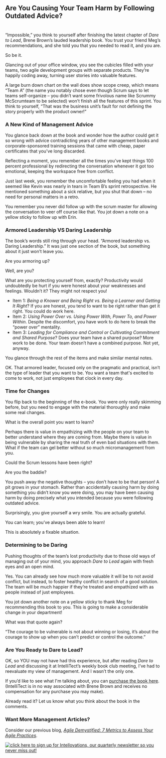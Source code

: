 

## **Are You Causing Your Team Harm by Following Outdated Advice?**
#
“Impossible,” you think to yourself after finishing the latest chapter of _Dare to Lead_, Brene Brown’s lauded leadership book. You trust your friend Meg’s recommendations, and she told you that you needed to read it, and you are.

So be it.

Glancing out of your office window, you see the cubicles filled with your teams, two agile development groups with separate products. They’re happily coding away, turning user stories into valuable features.

A large burn down chart on the wall does show scope creep, which means “Team A” (the name you notably chose even though Scrum says to let teams self-organize – you didn’t want some frivolous name like Scrummy McScrumteam to be selected) won’t finish all the features of this sprint. You think to yourself, “That was the business unit’s fault for not defining the story properly with the product owner!”

### **A** New Kind of Management Advice

You glance back down at the book and wonder how the author could get it so wrong with advice contradicting years of other management books and corporate-sponsored training sessions that came with cheap, paper certificates that you’ve long discarded.

Reflecting a moment, you remember all the times you’ve kept things 100 percent professional by redirecting the conversation whenever it got too emotional, keeping the workspace free from conflict.

Just last week, you remember the uncomfortable feeling you had when it seemed like Kevin was nearly in tears in Team B’s sprint retrospective. He mentioned something about a sick relative, but you shut that down – no need for personal matters in a retro.

You remember you never did follow up with the scrum master for allowing the conversation to veer off course like that. You jot down a note on a yellow sticky to follow up with Erin.

### Armored Leadership VS Daring Leadership

The book’s words still ring through your head. “Armored leadership vs. Daring Leadership.” It was just one section of the book, but something about it just won’t leave you.

Are you armoring up?

Well, are you?

What are you protecting yourself from, exactly? Productivity would undoubtedly be hurt if you were honest about your weaknesses and feelings. Wouldn’t it? They might not respect you!

- Item 1: _Being a Knower and Being Right vs. Being a Learner and Getting It Right_? If you are honest, you tend to want to be right rather than get it right. You could do work here.
- Item 2: _Using Power Over vs. Using Power With, Power To, and Power Within_. Despite the discomfort, you have work to do here to break the “power over” mentality.
- Item 3: _Leading for Compliance and Control or Cultivating Commitment and Shared Purpose_? Does your team have a shared purpose? More work to be done. Your team doesn’t have a combined purpose. Not yet, anyway.

You glance through the rest of the items and make similar mental notes.

OK. That armored leader, focused only on the pragmatic and practical, isn’t the type of leader that you want to be. You want a team that's excited to come to work, not just employees that clock in every day.

### Time for Changes

You flip back to the beginning of the e-book. You were only really skimming before, but you need to engage with the material thoroughly and make some real changes.

What is the overall point you want to learn?

Perhaps there is value in empathizing with the people on your team to better understand where they are coming from. Maybe there is value in being vulnerable by sharing the real truth of even bad situations with them. What if the team can gel better without so much micromanagement from you.

Could the Scrum lessons have been right?

Are you the baddie?

You push away the negative thoughts – you don’t have to be that person! A pit grows in your stomach. Rather than accidentally causing harm by doing something you didn’t know you were doing, you may have been causing harm by doing precisely what you intended because you were following outdated advice.

Surprisingly, you give yourself a wry smile. You are actually grateful.

You can learn; you’ve always been able to learn!

This is absolutely a fixable situation.

### **Determining to be Daring**

Pushing thoughts of the team’s lost productivity due to those old ways of managing out of your mind, you approach _Dare to Lead_ again with fresh eyes and an open mind.

Yes. You can already see how much more valuable it will be to not avoid conflict, but instead, to foster healthy conflict in search of a good solution. The team will be much happier if they’re treated and empathized with as people instead of just employees. 

You jot down another note on a yellow sticky to thank Meg for recommending this book to you. This is going to make a considerable change in your department!

What was that quote again?

“The courage to be vulnerable is not about winning or losing, it’s about the courage to show up when you can’t predict or control the outcome.”

### **Are You Ready to Dare to Lead?**

OK, so YOU may not have had this experience, but after reading _Dare to Lead_ and discussing it at IntelliTect’s weekly book club meeting, I’ve had to reevaluate my view of management. And I wasn’t the only one.

If you’d like to see what I'm talking about, you can [purchase the book here](https://www.amazon.com/Dare-Lead-Brave-Conversations-Hearts/dp/0399592520/ref=sr_1_1?crid=2IEQK5JU0WSST&dchild=1&keywords=dare+to+lead+brene+brown&qid=1596505033&sprefix=dare+to+lead%2Caps%2C412&sr=8-1). (IntelliTect is in no way associated with Brene Brown and receives no compensation for any purchase you may make).

Already read it? Let us know what you think about the book in the comments.

### Want More Management Articles?

Consider our previous blog, _[Agile Demystified: 7 Metrics to Assess Your Agile Practices](/demystified-agile/)_.

[![click here to sign up for Intellovations, our quarterly newsletter so you never miss out!](https://intellitect.com/wp-content/uploads/2017/07/Click-here-to-sign-up-1-1024x235.jpg)](https://bit.ly/2Nhro9T "Dare to Lead: Leadership Without Armor")
